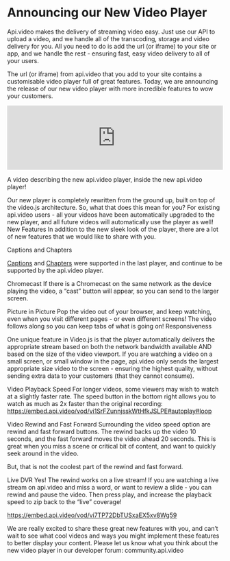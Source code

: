 # Announcing our New Video Player
Api.video makes the delivery of streaming video easy.  Just use our API to upload a video, and we handle all of the transcoding, storage and video delivery for you.  All you need to do is add the url (or iframe) to your site or app, and we handle the rest - ensuring fast, easy video delivery to all of your users.

The url (or iframe) from api.video that you add to your site contains a customisable video player full of great features. Today, we are announcing the release of our new video player with more incredible features to wow your customers.


<iframe src="https://embed.api.video/vod/vi1Q5jwq20gJj5xXWUvc6jGA" width="100%" frameborder="0" scrolling="no" allowfullscreen=""></iframe>


A video describing the new api.video player, inside the new api.video player!

Our new player is completely rewritten from the ground up, built on top of the video.js architecture. So, what that does this mean for you? For existing api.video users - all your videos have been automatically upgraded to the new player, and all future videos will automatically use the player as well!
New Features
In addition to the new sleek look of the player, there are a lot of new features that we would like to share with you.

Captions and Chapters  

[Captions](https://apivideo.github.io/2020/03/06/@api.video-how-to-add-captions-to-your-videos-19eba225a4f8.html) and [Chapters](https://apivideo.github.io/2020/04/03/@api.video-restful-api-explained-e28c0e157c23.html) were supported in the last player, and continue to be supported by the api.video player.

Chromecast
If there is a Chromecast on the same network as the device playing the video, a “cast” button will appear, so you can send to the larger screen.

Picture in Picture
Pop the video out of your browser, and keep watching, even when you visit different pages - or even different screens!  The video follows along so you can keep tabs of what is going on!
Responsiveness

One unique feature in Video.js is that the player automatically delivers the appropriate stream based on both the network bandwidth available AND based on the size of the video viewport.  If you are watching a video on a small screen, or small window in the page, api.video only sends the largest appropriate size video to the screen - ensuring the highest quality,  without sending extra data to your customers (that they cannot consume).

Video Playback Speed
For longer videos, some viewers may wish to watch at a slightly faster rate. The speed button in the bottom right allows you to watch as much as 2x faster than the original recording:
https://embed.api.video/vod/vi1SrFZunnjsskWtHfkJSLPE#autoplay#loop


Video Rewind and Fast Forward
Surrounding the video speed option are rewind and fast forward buttons.  The rewind backs up the video 10 seconds, and the fast forward moves the video ahead 20 seconds.  This is great when you miss a scene or critical bit of content, and want to quickly seek around in the video.

But, that is not the coolest part of the rewind and fast forward.  

Live DVR
Yes! The rewind works on a live stream!  If you are watching a live stream on api.video and miss a word, or want to review a slide - you can rewind and pause the video.  Then press play, and increase the playback speed to zip back to the “live” coverage!

https://embed.api.video/vod/vi7TP72DbTUSxaEX5xv8Wg59  


We are really excited to share these great new features with you, and can’t wait to see what cool videos and ways you might implement these features to better display your content.  Please let us know what you think about the new video player in our developer forum: community.api.video
